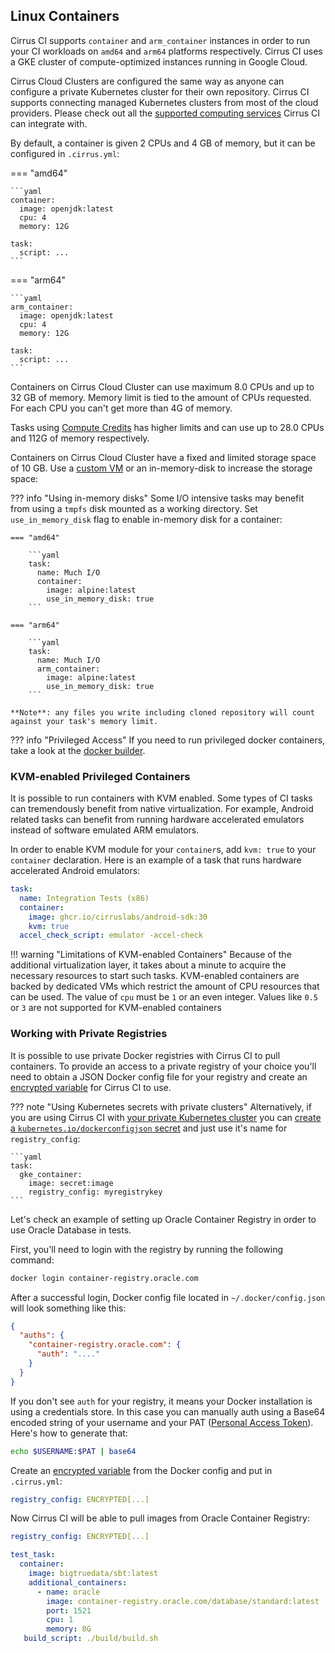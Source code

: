 ## Linux Containers

Cirrus CI supports `container` and `arm_container` instances in order to run your CI workloads on `amd64` and `arm64`
platforms respectively. Cirrus CI uses a GKE cluster of compute-optimized instances running in Google Cloud.

Cirrus Cloud Clusters are configured the same way as anyone can configure a private Kubernetes cluster for their own
repository. Cirrus CI supports connecting managed Kubernetes clusters from most of the cloud providers. Please check out
all the [supported computing services](supported-computing-services.md) Cirrus CI can integrate with.

By default, a container is given 2 CPUs and 4 GB of memory, but it can be configured in `.cirrus.yml`:

=== "amd64"

    ```yaml
    container:
      image: openjdk:latest
      cpu: 4
      memory: 12G
    
    task:
      script: ...
    ```

=== "arm64"

    ```yaml
    arm_container:
      image: openjdk:latest
      cpu: 4
      memory: 12G
    
    task:
      script: ...
    ``` 

Containers on Cirrus Cloud Cluster can use maximum 8.0 CPUs and up to 32 GB of memory. Memory limit is tied to the amount
of CPUs requested. For each CPU you can't get more than 4G of memory.

Tasks using [Compute Credits](../pricing.md#compute-credits) has higher limits and can use up to 28.0 CPUs and 112G of memory respectively.

Containers on Cirrus Cloud Cluster have a fixed and limited storage space of 10 GB. Use a [custom VM](custom-vms.md) or an in-memory-disk to increase the storage space:

??? info "Using in-memory disks"
    Some I/O intensive tasks may benefit from using a `tmpfs` disk mounted as a working directory. Set `use_in_memory_disk` flag
    to enable in-memory disk for a container:

    === "amd64"
    
        ```yaml
        task:
          name: Much I/O
          container:
            image: alpine:latest
            use_in_memory_disk: true
        ```

    === "arm64"
    
        ```yaml
        task:
          name: Much I/O
          arm_container:
            image: alpine:latest
            use_in_memory_disk: true
        ```
    
    **Note**: any files you write including cloned repository will count against your task's memory limit.

??? info "Privileged Access"
    If you need to run privileged docker containers, take a look at the [docker builder](docker-builder-vm.md).
    
### KVM-enabled Privileged Containers

It is possible to run containers with KVM enabled. Some types of CI tasks can tremendously
benefit from native virtualization. For example, Android related tasks can benefit from running hardware accelerated
emulators instead of software emulated ARM emulators.

In order to enable KVM module for your `container`s, add `kvm: true` to your `container` declaration. Here is an
example of a task that runs hardware accelerated Android emulators:

```yaml
task:
  name: Integration Tests (x86)
  container:
    image: ghcr.io/cirruslabs/android-sdk:30
    kvm: true
  accel_check_script: emulator -accel-check
```

!!! warning "Limitations of KVM-enabled Containers"
    Because of the additional virtualization layer, it takes about a minute to acquire the necessary resources to start such tasks.
    KVM-enabled containers are backed by dedicated VMs which restrict the amount of CPU resources that can be used.
    The value of `cpu` must be `1` or an even integer. Values like `0.5` or `3` are not supported for KVM-enabled containers 

### Working with Private Registries

It is possible to use private Docker registries with Cirrus CI to pull containers. To provide an access to a private registry 
of your choice you'll need to obtain a JSON Docker config file for your registry and create an [encrypted variable](writing-tasks.md#encrypted-variables)
for Cirrus CI to use.

??? note "Using Kubernetes secrets with private clusters"
    Alternatively, if you are using Cirrus CI with [your private Kubernetes cluster](supported-computing-services.md)
    you can [create a `kubernetes.io/dockerconfigjson` secret](https://kubernetes.io/docs/tasks/configure-pod-container/pull-image-private-registry/)
    and just use it's name for `registry_config`:

    ```yaml
    task:
      gke_container:
        image: secret:image
        registry_config: myregistrykey
    ```

Let's check an example of setting up Oracle Container Registry in order to use Oracle Database in tests.

First, you'll need to login with the registry by running the following command:

```bash
docker login container-registry.oracle.com
```

After a successful login, Docker config file located in `~/.docker/config.json` will look something like this:

```json
{
  "auths": {
    "container-registry.oracle.com": {
      "auth": "...."
    }
  }
}
```

If you don't see `auth` for your registry, it means your Docker installation is using a credentials store. In this case
you can manually auth using a Base64 encoded string of your username and your PAT ([Personal Access Token](https://docs.github.com/en/authentication/keeping-your-account-and-data-secure/creating-a-personal-access-token)).
Here's how to generate that:

```bash
echo $USERNAME:$PAT | base64
```

Create an [encrypted variable](writing-tasks.md#encrypted-variables) from the Docker config and put in `.cirrus.yml`:

```yaml
registry_config: ENCRYPTED[...]
```

Now Cirrus CI will be able to pull images from Oracle Container Registry:

```yaml
registry_config: ENCRYPTED[...]

test_task:
  container:
    image: bigtruedata/sbt:latest
    additional_containers:
      - name: oracle
        image: container-registry.oracle.com/database/standard:latest
        port: 1521
        cpu: 1
        memory: 8G
   build_script: ./build/build.sh
```
